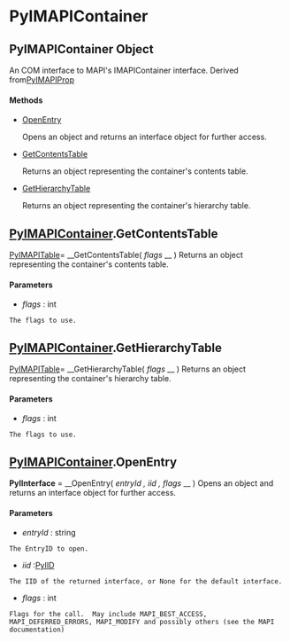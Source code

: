 # PyIMAPIContainer

## PyIMAPIContainer Object

An COM interface to MAPI's IMAPIContainer interface.
Derived from[PyIMAPIProp](#pyimapiprop)

#### Methods


  - [OpenEntry](PyIMAPIContainer.md#pyimapicontaineropenentry)

    Opens an object and returns an interface object for further access.&nbsp;

  - [GetContentsTable](PyIMAPIContainer.md#pyimapicontainergetcontentstable)

    Returns an object representing the container's contents table.&nbsp;

  - [GetHierarchyTable](PyIMAPIContainer.md#pyimapicontainergethierarchytable)

    Returns an object representing the container's hierarchy table.&nbsp;

## [PyIMAPIContainer](#pyimapicontainer).GetContentsTable

[PyIMAPITable](#pyimapitable)= __GetContentsTable( *flags* __ )
Returns an object representing the container's contents table.

#### Parameters


  -  *flags* : int

    The flags to use.

## [PyIMAPIContainer](#pyimapicontainer).GetHierarchyTable

[PyIMAPITable](#pyimapitable)= __GetHierarchyTable( *flags* __ )
Returns an object representing the container's hierarchy table.

#### Parameters


  -  *flags* : int

    The flags to use.

## [PyIMAPIContainer](#pyimapicontainer).OpenEntry

 __PyIInterface__ = __OpenEntry( *entryId*  *, iid*  *, flags* __ )
Opens an object and returns an interface object for further access.

#### Parameters


  -  *entryId* : string

    The EntryID to open.

  -  *iid* :[PyIID](#pyiid)

    The IID of the returned interface, or None for the default interface.

  -  *flags* : int

    Flags for the call.  May include MAPI_BEST_ACCESS, MAPI_DEFERRED_ERRORS, MAPI_MODIFY and possibly others (see the MAPI documentation)